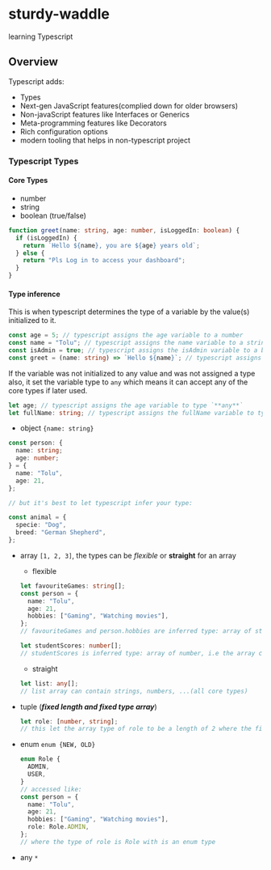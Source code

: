 # sturdy-waddle

learning Typescript

## Overview

Typescript adds:

- Types
- Next-gen JavaScript features(complied down for older browsers)
- Non-javaScript features like Interfaces or Generics
- Meta-programming features like Decorators
- Rich configuration options
- modern tooling that helps in non-typescript project

### Typescript Types

#### Core Types

- number
- string
- boolean (true/false)

```ts
function greet(name: string, age: number, isLoggedIn: boolean) {
  if (isLoggedIn) {
    return `Hello ${name}, you are ${age} years old`;
  } else {
    return "Pls Log in to access your dashboard";
  }
}
```

#### Type inference

This is when typescript determines the type of a variable by the value(s) initialized to it.

```ts
const age = 5; // typescript assigns the age variable to a number
const name = "Tolu"; // typescript assigns the name variable to a string
const isAdmin = true; // typescript assigns the isAdmin variable to a boolean
const greet = (name: string) => `Hello ${name}`; // typescript assigns the greet function to a string because it returns prop which is also a string
```

If the variable was not initialized to any value and was not assigned a type also, it set the variable type to `any` which means it can accept any of the core types if later used.

```ts
let age; // typescript assigns the age variable to type `**any**`
let fullName: string; // typescript assigns the fullName variable to type `string` because it assigned the type at the declaration.
```

- object `{name: string}`

```ts
const person: {
  name: string;
  age: number;
} = {
  name: "Tolu",
  age: 21,
};

// but it's best to let typescript infer your type:

const animal = {
  specie: "Dog",
  breed: "German Shepherd",
};
```

- array `[1, 2, 3]`, the types can be _flexible_ or **straight** for an array

  - flexible

  ```ts
  let favouriteGames: string[];
  const person = {
    name: "Tolu",
    age: 21,
    hobbies: ["Gaming", "Watching movies"],
  };
  // favouriteGames and person.hobbies are inferred type: array of strings, i.e the array can only contain string values

  let studentScores: number[];
  // studentScores is inferred type: array of number, i.e the array can only contain number values
  ```

  - straight

  ```ts
  let list: any[];
  // list array can contain strings, numbers, ...(all core types)
  ```

- tuple (**_fixed length and fixed type array_**)

  ```ts
  let role: [number, string];
  // this let the array type of role to be a length of 2 where the first element is a number and the second is a string
  ```

- enum `enum {NEW, OLD}`

  ```ts
  enum Role {
    ADMIN,
    USER,
  }
  // accessed like:
  const person = {
    name: "Tolu",
    age: 21,
    hobbies: ["Gaming", "Watching movies"],
    role: Role.ADMIN,
  };
  // where the type of role is Role with is an enum type
  ```

- any `*`
